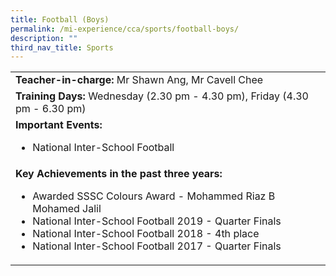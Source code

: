 ```yaml
---
title: Football (Boys)
permalink: /mi-experience/cca/sports/football-boys/
description: ""
third_nav_title: Sports
---
```

<table border="0" cellspacing="0" cellpadding="0">
<tbody>
<tr>
<td width="616"><strong>Teacher-in-charge:</strong>&nbsp;Mr Shawn Ang, Mr Cavell Chee</td>
</tr>
<tr>
<td width="616"><strong>Training Days:</strong>&nbsp;Wednesday (2.30 pm - 4.30 pm), Friday (4.30 pm - 6.30 pm)</td>
</tr>
<tr>
<td width="616"><strong>Important Events:</strong><br />
<ul>
<li>National Inter-School Football</li>
</ul>
</td>
</tr>
<tr>
<td width="616"><strong>Key Achievements in the past three years:</strong><br />
<ul>
<li>Awarded SSSC Colours Award - Mohammed Riaz B Mohamed Jalil</li>
<li>National Inter-School Football 2019 - Quarter Finals</li>
<li>National Inter-School Football 2018 - 4th place</li>
<li>National Inter-School Football 2017 - Quarter Finals</li>
</ul>
</td>
</tr>
</tbody>
</table>